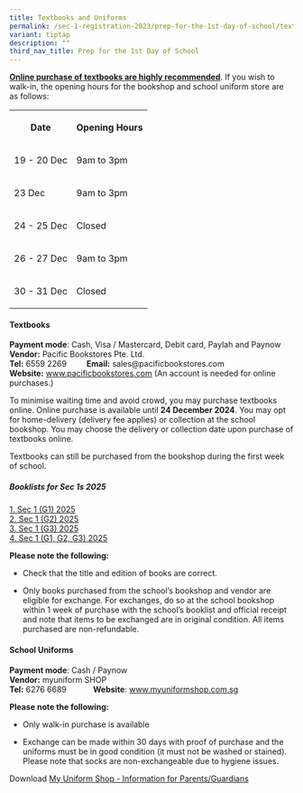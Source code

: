 ```yaml
---
title: Textbooks and Uniforms
permalink: /sec-1-registration-2023/prep-for-the-1st-day-of-school/textbooks-and-uniform/
variant: tiptap
description: ""
third_nav_title: Prep for the 1st Day of School
---
```

<p><strong><u>Online purchase of textbooks are highly recommended</u></strong>.
If you wish to walk-in, the opening hours for the bookshop and school uniform
store are as follows:</p>
<table style="minWidth: 50px">
<colgroup>
<col>
<col>
</colgroup>
<tbody>
<tr>
<th rowspan="1" colspan="1">
<p>Date</p>
</th>
<th rowspan="1" colspan="1">
<p>Opening Hours</p>
</th>
</tr>
<tr>
<td rowspan="1" colspan="1">
<p>19 - 20 Dec</p>
</td>
<td rowspan="1" colspan="1">
<p>9am to 3pm</p>
</td>
</tr>
<tr>
<td rowspan="1" colspan="1">
<p>23 Dec</p>
</td>
<td rowspan="1" colspan="1">
<p>9am to 3pm</p>
</td>
</tr>
<tr>
<td rowspan="1" colspan="1">
<p>24 - 25 Dec</p>
</td>
<td rowspan="1" colspan="1">
<p>Closed</p>
</td>
</tr>
<tr>
<td rowspan="1" colspan="1">
<p>26 - 27 Dec</p>
</td>
<td rowspan="1" colspan="1">
<p>9am to 3pm</p>
</td>
</tr>
<tr>
<td rowspan="1" colspan="1">
<p>30 - 31 Dec</p>
</td>
<td rowspan="1" colspan="1">
<p>Closed</p>
</td>
</tr>
</tbody>
</table>
<h4><strong>Textbooks</strong></h4>
<p><strong>Payment mode</strong>: Cash, Visa / Mastercard, Debit card, Paylah
and Paynow
<br><strong>Vendor:</strong> Pacific Bookstores Pte. Ltd.
<br><strong>Tel:</strong> 6559 2269 &nbsp;&nbsp;&nbsp;&nbsp;&nbsp;&nbsp;&nbsp; <strong>Email:</strong> sales@pacificbookstores.com
<br><strong>Website:</strong>  <a href="http://www.pacificbookstores.com" rel="noopener noreferrer nofollow" target="_blank">www.pacificbookstores.com</a> (An
account is needed for online purchases.)</p>
<p>To minimise waiting time and avoid crowd, you may purchase textbooks online.
Online purchase is available until <strong>24 December 2024</strong>. You
may opt for home-delivery (delivery fee applies) or collection at the school
bookshop. You may choose the delivery or collection date upon purchase
of textbooks online.</p>
<p>Textbooks can still be purchased from the bookshop during the first week
of school.</p>
<h5><strong>Booklists for Sec 1s 2025</strong></h5>
<p><a href="/files/2023/AMSS_2024_Sec_1__G1__PINK.pdf" rel="noopener noreferrer nofollow" target="_blank">1. </a>
<a href="/files/S1__G1_.pdf" rel="noopener noreferrer nofollow" target="_blank">Sec 1 (G1) 2025</a>
<br><a href="/files/S1__G2_.pdf" rel="noopener noreferrer nofollow" target="_blank">2. Sec 1 (G2) 2025</a>
<br><a href="/files/S1__G3_.pdf" rel="noopener noreferrer nofollow" target="_blank">3. Sec 1 (G3) 2025</a>
<br><a href="/files/S1__G1_.pdf" rel="noopener noreferrer nofollow" target="_blank">4. Sec 1 (G1, G2, G3) 2025</a>
</p>
<p><strong>Please note the following:</strong>
</p>
<ul data-tight="true" class="tight">
<li>
<p>Check that the title and edition of books are correct.</p>
</li>
<li>
<p>Only books purchased from the school’s bookshop and vendor are eligible
for exchange. For exchanges, do so at the school bookshop within 1 week
of purchase with the school’s booklist and official receipt and note that
items to be exchanged are in original condition. All items purchased are
non-refundable.</p>
</li>
</ul>
<h4><strong>School Uniforms</strong></h4>
<p><strong>Payment mode</strong>: Cash / Paynow
<br><strong>Vendor:</strong> myuniform SHOP
<br><strong>Tel:</strong> 6276 6689 &nbsp;&nbsp;&nbsp;&nbsp;&nbsp;&nbsp;&nbsp;&nbsp;&nbsp;&nbsp; <strong>Website</strong>:
<a href="http://www.myuniformshop.com.sg" rel="noopener noreferrer nofollow" target="_blank">www.myuniformshop.com.sg</a>
</p>
<p><strong>Please note the following:</strong> 
<br>
</p>
<ul data-tight="true" class="tight">
<li>
<p>Only walk-in purchase is available
<br>
</p>
</li>
<li>
<p>Exchange can be made within 30 days with proof of purchase and the uniforms
must be in good condition (it must not be washed or stained). Please note
that socks are non-exchangeable due to hygiene issues.</p>
</li>
</ul>
<p>Download <a href="/files/My_Uniform_Shop__ASIA__Pte_Ltd___Admiralty_Secondary_School_2023.pdf" rel="noopener noreferrer nofollow" target="_blank">My Uniform Shop - Information for Parents/Guardians</a>
</p>